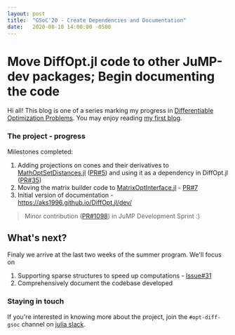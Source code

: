```yaml
---
layout: post
title:  "GSoC'20 - Create Dependencies and Documentation"
date:   2020-08-10 14:00:00 -0500
---
```



# Move DiffOpt.jl code to other JuMP-dev packages; Begin documenting the code

Hi all! This blog is one of a series marking my progress in [Differentiable Optimization Problems](https://summerofcode.withgoogle.com/projects/#5232064888045568). You may enjoy reading [my first blog](http://www.imakshay.com/post/8). 

### The project - progress
Milestones completed:
1. Adding projections on cones and their derivatives to [MathOptSetDistances.jl](https://github.com/matbesancon/MathOptSetDistances.jl) ([PR#5](https://github.com/matbesancon/MathOptSetDistances.jl/pull/5)) and using it as a dependency in DiffOpt.jl ([PR#35](https://github.com/AKS1996/DiffOpt.jl/pull/35))
2. Moving the matrix builder code to [MatrixOptInterface.jl](https://github.com/jump-dev/MatrixOptInterface.jl) - [PR#7](https://github.com/jump-dev/MatrixOptInterface.jl/pull/7)
3. Initial version of documentation - https://aks1996.github.io/DiffOpt.jl/dev/

> Minor contribution ([PR#1098](https://github.com/jump-dev/MathOptInterface.jl/pull/1132)) in JuMP Development Sprint :)


## What's next?
Finaly we arrive at the last two weeks of the summer program. We'll focus on
1. Supporting sparse structures to speed up computations - [Issue#31](https://github.com/AKS1996/DiffOpt.jl/issues/31)
2. Comprehensively document the codebase developed


### Staying in touch
If you're interested in knowing more about the project, join the `#opt-diff-gsoc` channel on [julia slack](https://discourse.julialang.org/t/announcing-a-julia-slack/4866).
